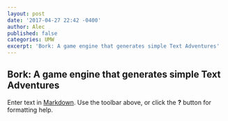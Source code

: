 ```yaml
---
layout: post
date: '2017-04-27 22:42 -0400'
author: Alec
published: false
categories: UMW
excerpt: 'Bork: A game engine that generates simple Text Adventures'
---
```

## Bork: A game engine that generates simple Text Adventures

Enter text in [Markdown](http://daringfireball.net/projects/markdown/). Use the toolbar above, or click the **?** button for formatting help.
